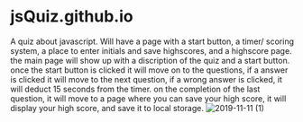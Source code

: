 # jsQuiz.github.io
A quiz about javascript. Will have a page with a start button, a timer/ scoring system, a place to enter initials and save highscores, and a highscore page.
the main page will show up with a discription of the quiz and a start button.
once the start button is clicked it will move on to the questions, if a answer is clicked it will move to the next question, if a wrong answer is clicked, it will deduct 15 seconds from the timer.
on the completion of the last question, it will move to a page where you can save your high score, it will display your high score, and save it to local storage.
![2019-11-11 (1)](https://user-images.githubusercontent.com/55032432/68640254-00ae3100-04bc-11ea-89b8-241f799203f8.png)
